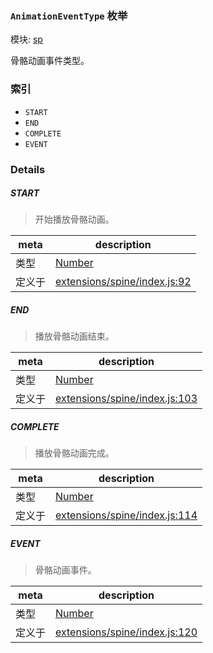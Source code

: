 ### `AnimationEventType` 枚举



模块: [sp](../modules/sp.md)


骨骼动画事件类型。


### 索引
  - `START`
  - `END`
  - `COMPLETE`
  - `EVENT`

### Details


##### START

> 开始播放骨骼动画。

| meta | description |
|------|-------------|
| 类型 | <a href="https://developer.mozilla.org/en/JavaScript/Reference/Global_Objects/Number" class="crosslink external" target="_blank">Number</a> |
| 定义于 | [extensions/spine/index.js:92](https://github.com/cocos-creator/engine/blob/ffcd52a59a8c6aae4b1d658e5006aef78c30892b/extensions/spine/index.js#L92) |



##### END

> 播放骨骼动画结束。

| meta | description |
|------|-------------|
| 类型 | <a href="https://developer.mozilla.org/en/JavaScript/Reference/Global_Objects/Number" class="crosslink external" target="_blank">Number</a> |
| 定义于 | [extensions/spine/index.js:103](https://github.com/cocos-creator/engine/blob/ffcd52a59a8c6aae4b1d658e5006aef78c30892b/extensions/spine/index.js#L103) |



##### COMPLETE

> 播放骨骼动画完成。

| meta | description |
|------|-------------|
| 类型 | <a href="https://developer.mozilla.org/en/JavaScript/Reference/Global_Objects/Number" class="crosslink external" target="_blank">Number</a> |
| 定义于 | [extensions/spine/index.js:114](https://github.com/cocos-creator/engine/blob/ffcd52a59a8c6aae4b1d658e5006aef78c30892b/extensions/spine/index.js#L114) |



##### EVENT

> 骨骼动画事件。

| meta | description |
|------|-------------|
| 类型 | <a href="https://developer.mozilla.org/en/JavaScript/Reference/Global_Objects/Number" class="crosslink external" target="_blank">Number</a> |
| 定义于 | [extensions/spine/index.js:120](https://github.com/cocos-creator/engine/blob/ffcd52a59a8c6aae4b1d658e5006aef78c30892b/extensions/spine/index.js#L120) |


